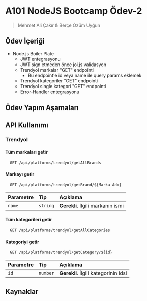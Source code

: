 # A101 NodeJS Bootcamp Ödev-2  
> Mehmet Ali Çakır & Berçe Özüm Uyğun  
## Ödev İçeriği  
- Node.js Boiler Plate  
    + JWT entegrasyonu  
    + JWT sign etmeden önce joi.js validasyon  
    + Trendyol markalar "GET" endpointi  
        + Bu endpoint'e id veya name ile query params eklemek  
    + Trendyol kategoriler "GET" endpointi  
    + Trendyol single kategori "GET" endpointi  
    + Error-Handler entegrasyonu   
## Ödev Yapım Aşamaları  


## API Kullanımı

### Trendyol

#### Tüm markaları getir

```http
  GET /api/platforms/trendyol/getAllBrands
```

#### Markayı getir

```http
  GET /api/platforms/trendyol/getBrand/${Marka Adı}
```

| Parametre | Tip     | Açıklama                       |
| :-------- | :------- | :-------------------------------- |
| `name`      | `string` | **Gerekli**. İlgili markanın ismi |

#### Tüm kategorileri getir

```http
  GET /api/platforms/trendyol/getAllCategories
```
#### Kategoriyi getir

```http
  GET /api/platforms/trendyol/getCategory/${id}
```

| Parametre | Tip     | Açıklama                       |
| :-------- | :------- | :-------------------------------- |
| `id`      | `number` | **Gerekli**. İlgili kategorinin idsi |


## Kaynaklar  

